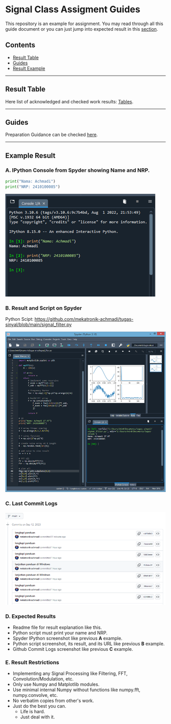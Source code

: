 # Signal Class Assigment Guides

This repository is an example for assignment.
You may read through all this guide document or you can just jump into expected result in this [section](https://github.com/mekatronik-achmadi/tugas-sinyal/tree/main#example-result).

## Contents
- [Result Table](https://github.com/mekatronik-achmadi/tugas-sinyal/tree/main#result-table)
- [Guides](https://github.com/mekatronik-achmadi/tugas-sinyal/tree/main#guides)
- [Result Example](https://github.com/mekatronik-achmadi/tugas-sinyal/tree/main#example-result)

---

## Result Table

Here list of acknowledged and checked work results: [Tables](https://github.com/mekatronik-achmadi/tugas-sinyal/blob/main/results.md).

---

## Guides

Preparation Guidance can be checked [here](https://github.com/mekatronik-achmadi/tugas-sinyal/blob/main/guides.md).

---

## Example Result

### A. IPython Console from Spyder showing Name and NRP.

```py
print("Nama: Achmadi")
print("NRP: 2410100085")
```

![image](images/result0.png)

### B. Result and Script on Spyder

Python Scipt: https://github.com/mekatronik-achmadi/tugas-sinyal/blob/main/signal_filter.py

![image](images/result1.png)

### C. Last Commit Logs

![image](images/result2.png)

### D. Expected Results
- Readme file for result explanation like this.
- Python script must print your name and NRP.
- Spyder IPython screenshot like previous **A** example.
- Python script screenshot, its result, and its URL like previous **B** example.
- Github Commit Logs screenshot like previous **C** example.

### E. Result Restrictions
- Implementing any Signal Processing like Filtering, FFT, Convolution/Modulation, etc.
- Only use Numpy and Matplotlib modules.
- Use minimal internal Numpy without functions like numpy.fft, numpy.convolve, etc.
- No verbatim copies from other's work.
- Just do the best you can.
	+ Life is hard.
	+ Just deal with it.
